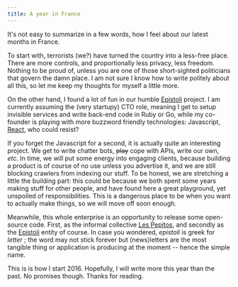 ```yaml
---
title: A year in France
---
```


It's not easy to summarize in a few words, how I feel about our latest months in
France.

To start with, terrorists (we?) have turned the country into a less-free place.
There are more controls, and proportionally less privacy, less freedom. Nothing
to be proud of, unless you are one of those short-sighted politicians that
govern the damn place. I am not sure I know how to write politely about all
this, so let me keep my thoughts for myself a little more.

On the other hand, I found a lot of fun in our humble [Epistoli][] project. I am
currently assuming the (very startupy) CTO role, meaning I get to setup
invisible services and write back-end code in Ruby or Go, while my co-founder is
playing with more buzzword friendly technologies: Javascript, [React][], who
could resist?

If you forget the Javascript for a second, it is actually quite an interesting
project. We get to write chatter bots, ~~play~~ cope with APIs, write our own, *etc.* In
time, we will put some energy into engaging clients, because building a product
is of course of no use unless you advertise it, and we are still blocking
crawlers from indexing our stuff. To be honest, we are stretching a little the
building part: this could be because we both spent some years making stuff for
other people, and have found here a great playground, yet unspoiled of
responsibilities. This is a dangerous place to be when you want to actually make
things, so we will move off soon enough.

Meanwhile, this whole enterprise is an opportunity to release some open-source
code. First, as the informal collective [Les Pepitos][], and secondly as the
[Epistoli][epgh] entity of course. In case you wondered, *epistoli* is greek for
*letter* ; the word may not stick forever but (news)letters are the most
tangible thing or application is producing at the moment -- hence the simple
name.

This is is how I start 2016. Hopefully, I will write more this year than the
past. No promises though. Thanks for reading.

[Les Pepitos]: https://github.com/lespepitos
[epgh]: https://github.com/epistoli
[Epistoli]: https://episto.li/
[React]: https://facebook.github.io/react/
